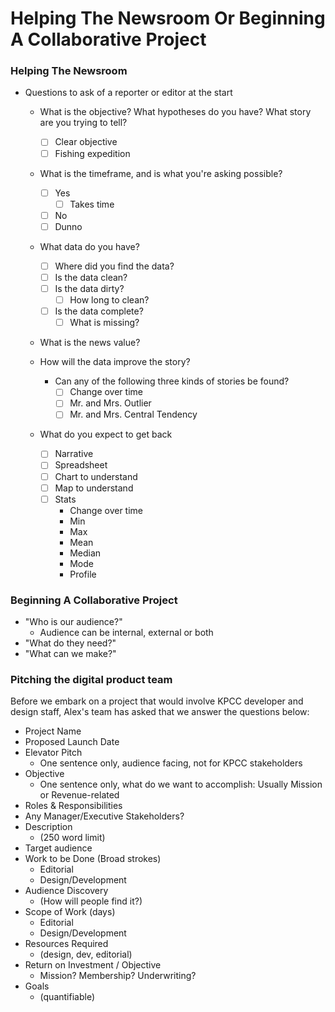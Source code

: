 Helping The Newsroom Or Beginning A Collaborative Project
=========================================================

### Helping The Newsroom

* Questions to ask of a reporter or editor at the start

    * What is the objective? What hypotheses do you have? What story are you trying to tell?
        * [ ] Clear objective
        * [ ] Fishing expedition

    * What is the timeframe, and is what you're asking possible?
        * [ ] Yes
            * [ ] Takes time
        * [ ] No
        * [ ] Dunno

    * What data do you have?
        * [ ] Where did you find the data?
        * [ ] Is the data clean?
        * [ ] Is the data dirty?
            * [ ] How long to clean?
        * [ ] Is the data complete?
            * [ ] What is missing?

    * What is the news value?

    * How will the data improve the story?
        * Can any of the following three kinds of stories be found?
            * [ ] Change over time
            * [ ] Mr. and Mrs. Outlier
            * [ ] Mr. and Mrs. Central Tendency

    * What do you expect to get back
        * [ ] Narrative
        * [ ] Spreadsheet
        * [ ] Chart to understand
        * [ ] Map to understand
        * [ ] Stats
            * Change over time
            * Min
            * Max
            * Mean
            * Median
            * Mode
            * Profile

### Beginning A Collaborative Project

* "Who is our audience?"
    * Audience can be internal, external or both
* "What do they need?"
* "What can we make?"

### Pitching the digital product team

Before we embark on a project that would involve KPCC developer and design staff, Alex's team has asked that we answer the questions below:

* Project Name
* Proposed Launch Date
* Elevator Pitch
    * One sentence only, audience facing, not for KPCC stakeholders
* Objective
    * One sentence only, what do we want to accomplish: Usually Mission or Revenue-related
* Roles & Responsibilities
* Any Manager/Executive Stakeholders?
* Description
    * (250 word limit)
* Target audience
* Work to be Done (Broad strokes)
    * Editorial
    * Design/Development
* Audience Discovery
    * (How will people find it?)
* Scope of Work (days)
    * Editorial
    * Design/Development
* Resources Required
    * (design, dev, editorial)
* Return on Investment / Objective
    * Mission? Membership? Underwriting?
* Goals
    * (quantifiable)